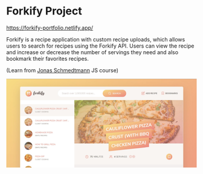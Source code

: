 # Forkify Project

https://forkify-portfolio.netlify.app/

Forkify is a recipe application with custom recipe uploads, which allows users to search for recipes using the Forkify API. Users can view the recipe and increase or decrease the number of servings they need and also bookmark their favorites recipes.

(Learn from [Jonas Schmedtmann](https://twitter.com/jonasschmedtman) JS course)

![forkify website](https://github.com/amy83762100/Forkify/blob/master/src/img/forkify.jpg 'forkify website')
